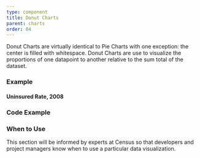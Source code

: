 ```yaml
---
type: component
title: Donut Charts
parent: charts
order: 04
---
```

<p>
  Donut Charts are virtually identical to Pie Charts with one exception: the
  center is filled with whitespace. Donut Charts are use to visualize the
  proportions of one datapoint to another relative to the sum total of the
  dataset.
</p>
<h3>Example</h3>
<div class="dds-card">
  <div class="dds-card-content">
    <h4 class="dds-graph-title">Uninsured Rate, 2008</h4>
    <div class="dds-chart dds-donut-chart" id="dds-donut-chart"></div>
  </div>
</div>
<h3>Code Example</h3>
<h3>When to Use</h3>
<p>
  This section will be informed by experts at Census so that developers and
  project managers know when to use a particular data visualization.
</p>
